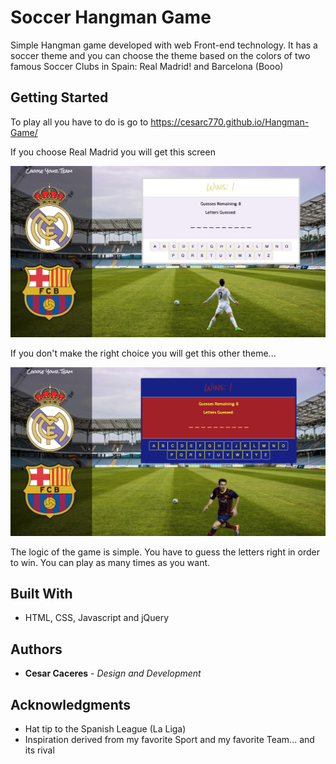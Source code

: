 # Soccer Hangman Game

Simple Hangman game developed with web Front-end technology. It has a soccer theme and you can choose the theme based on the colors of two famous Soccer Clubs in Spain: Real Madrid! and Barcelona (Booo)

## Getting Started
To play all you have to do is go to https://cesarc770.github.io/Hangman-Game/

If you choose Real Madrid you will get this screen

![Alt text](realmadrid.png)

If you don't make the right choice you will get this other theme...

![Alt text](barcelona.png)

The logic of the game is simple. You have to guess the letters right in order to win.  You can play as many times as you want.

## Built With

* HTML, CSS, Javascript and jQuery

## Authors

* **Cesar Caceres** - *Design and Development*

## Acknowledgments

* Hat tip to the Spanish League (La Liga)
* Inspiration derived from my favorite Sport and my favorite Team... and its rival

